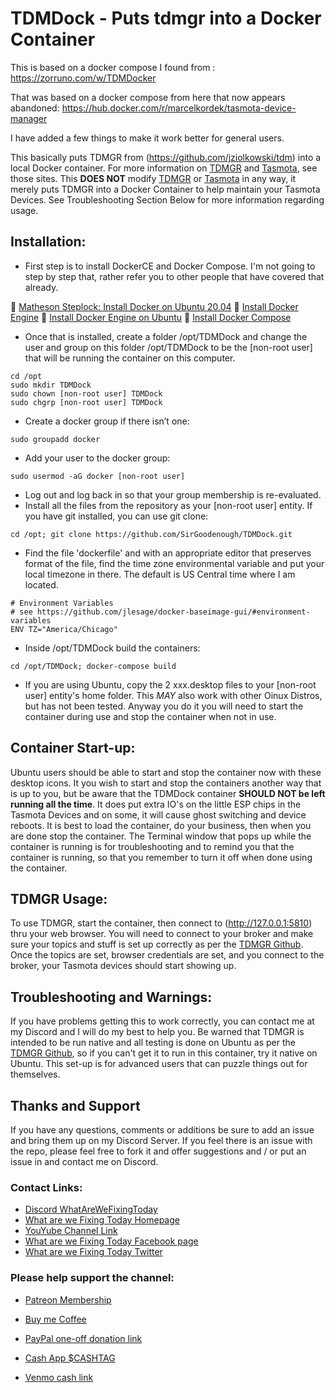 #  TDMDock - Puts tdmgr into a Docker Container
This is based on a docker compose I found from :
https://zorruno.com/w/TDMDocker

That was based on a docker compose from here that now appears abandoned:
https://hub.docker.com/r/marcelkordek/tasmota-device-manager

I have added a few things to make it work better for general users.

This basically puts TDMGR from (https://github.com/jziolkowski/tdm) into a local Docker container.  For more information on [TDMGR](https://github.com/jziolkowski/tdm) and [Tasmota](https://github.com/arendst/Tasmota), see those sites.  This **DOES NOT** modify [TDMGR](https://github.com/jziolkowski/tdm) or [Tasmota](https://github.com/arendst/Tasmota) in any way, it merely puts TDMGR into a Docker Container to help maintain your Tasmota Devices.  See Troubleshooting Section Below for more information regarding usage.

## Installation:

* First step is to install DockerCE and Docker Compose.  I'm not going to step by step that, rather refer you to other people that have covered that already.

🐳 [Matheson Steplock: Install Docker on Ubuntu 20.04](https://mathesonsteplock.ca/install-docker-on-ubuntu-20-04/)
🐳 [Install Docker Engine](https://docs.docker.com/engine/install/)
🐳 [Install Docker Engine on Ubuntu](https://docs.docker.com/engine/install/ubuntu/)
🐳 [Install Docker Compose](https://docs.docker.com/compose/install/)

* Once that is installed, create a folder /opt/TDMDock and change the user and group on this folder /opt/TDMDock to be the [non-root user] that will be running the container on this computer.
```
cd /opt
sudo mkdir TDMDock
sudo chown [non-root user] TDMDock
sudo chgrp [non-root user] TDMDock
```
* Create a docker group if there isn’t one:  
```
sudo groupadd docker
```
* Add your user to the docker group:  
```
sudo usermod -aG docker [non-root user]
```
* Log out and log back in so that your group membership is re-evaluated.
* Install all the files from the repository as your [non-root user] entity.  If you have git installed, you can use git clone:  
```
cd /opt; git clone https://github.com/SirGoodenough/TDMDock.git
```
* Find the file 'dockerfile' and with an appropriate editor that preserves format of the file,  find the time zone environmental variable and put your local timezone in there.  The default is US Central time where I am located.
```
# Environment Variables
# see https://github.com/jlesage/docker-baseimage-gui/#environment-variables
ENV TZ="America/Chicago"
```
* Inside /opt/TDMDock build the containers:  
```
cd /opt/TDMDock; docker-compose build
```
* If you are using Ubuntu, copy the 2 xxx.desktop files to your [non-root user] entity's home folder.  This *MAY* also work with other Oinux Distros, but has not been tested.  Anyway you do it you will need to start the container during use and stop the container when not in use.

## Container Start-up:

Ubuntu users should be able to start and stop the container now with these desktop icons.  It you wish to start and stop the containers another way that is up to you, but be aware that the TDMDock container **SHOULD NOT be left running all the time**.  It does put extra IO's on the little ESP chips in the Tasmota Devices and on some, it will cause ghost switching and device reboots.  It is best to load the container, do your business, then when you are done stop the container.  The Terminal window that pops up while the container is running is for troubleshooting and to remind you that the container is running, so that you remember to turn it off when done using the container.

## TDMGR Usage:

To use TDMGR, start the container, then connect to (http://127.0.0.1:5810) thru your web browser.  You will need to connect to your broker and make sure your topics and stuff is set up correctly as per the [TDMGR Github](https://github.com/jziolkowski/tdm).  Once the topics are set, browser credentials are set, and you connect to the broker, your Tasmota devices should start showing up.

## Troubleshooting and Warnings:

If you have problems getting this to work correctly, you can contact me at my Discord and I will do my best to help you.  Be warned that TDMGR is intended to be run native and all testing is done on Ubuntu as per the [TDMGR Github](https://github.com/jziolkowski/tdm), so if you can't get it to run in this container, try it native on Ubuntu.  This set-up is for advanced users that can puzzle things out for themselves.  

## Thanks and Support

If you have any questions, comments or additions be sure to add an issue and bring them up on my Discord Server.  If you feel there is an issue with the repo, please feel free to fork it and offer suggestions and / or put an issue in and contact me on Discord.

### Contact Links:

* [Discord WhatAreWeFixingToday](https://discord.gg/Uhmhu3B)
* [What are we Fixing Today Homepage](https://www.WhatAreWeFixing.Today/)
* [YouYube Channel Link](https://bit.ly/WhatAreWeFixingTodaysYT)
* [What are we Fixing Today Facebook page](https://bit.ly/WhatAreWeFixingTodayFB)
* [What are we Fixing Today Twitter](https://bit.ly/WhatAreWeFixingTodayTW)

### Please help support the channel:

* [Patreon Membership](https://www.patreon.com/WhatAreWeFixingToday)

* [Buy me Coffee](https://www.buymeacoffee.com/SirGoodenough)
* [PayPal one-off donation link](https://www.paypal.me/SirGoodenough)
* [Cash App \$CASHTAG](https://cash.me/$SirGoodenough)
* [Venmo cash link](https://venmo.com/SirGoodenough)
